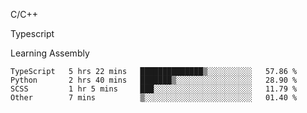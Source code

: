 <p>C/C++</p>
<p> Typescript</p>
<p>Learning Assembly</p>

<!--START_SECTION:waka-->

```text
TypeScript   5 hrs 22 mins   ██████████████▒░░░░░░░░░░   57.86 %
Python       2 hrs 40 mins   ███████▒░░░░░░░░░░░░░░░░░   28.90 %
SCSS         1 hr 5 mins     ███░░░░░░░░░░░░░░░░░░░░░░   11.79 %
Other        7 mins          ▒░░░░░░░░░░░░░░░░░░░░░░░░   01.40 %
```

<!--END_SECTION:waka-->
